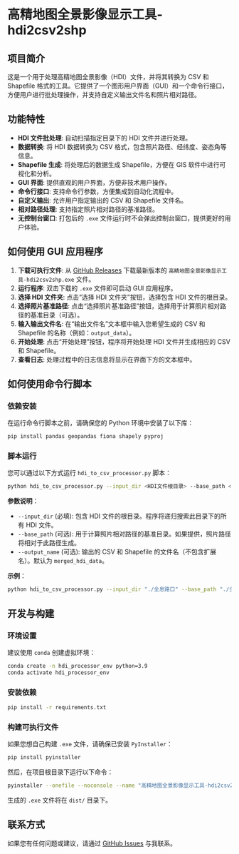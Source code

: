 # 高精地图全景影像显示工具-hdi2csv2shp

## 项目简介

这是一个用于处理高精地图全景影像（HDI）文件，并将其转换为 CSV 和 Shapefile 格式的工具。它提供了一个图形用户界面（GUI）和一个命令行接口，方便用户进行批处理操作，并支持自定义输出文件名和照片相对路径。

## 功能特性

- **HDI 文件批处理**: 自动扫描指定目录下的 HDI 文件并进行处理。
- **数据转换**: 将 HDI 数据转换为 CSV 格式，包含照片路径、经纬度、姿态角等信息。
- **Shapefile 生成**: 将处理后的数据生成 Shapefile，方便在 GIS 软件中进行可视化和分析。
- **GUI 界面**: 提供直观的用户界面，方便非技术用户操作。
- **命令行接口**: 支持命令行参数，方便集成到自动化流程中。
- **自定义输出**: 允许用户指定输出的 CSV 和 Shapefile 文件名。
- **相对路径处理**: 支持指定照片相对路径的基准路径。
- **无控制台窗口**: 打包后的 `.exe` 文件运行时不会弹出控制台窗口，提供更好的用户体验。

## 如何使用 GUI 应用程序

1. **下载可执行文件**: 从 [GitHub Releases](https://github.com/europewang/ch_script_high-precision_map_hdi2csv2shp/releases) 下载最新版本的 `高精地图全景影像显示工具-hdi2csv2shp.exe` 文件。
2. **运行程序**: 双击下载的 `.exe` 文件即可启动 GUI 应用程序。
3. **选择 HDI 文件夹**: 点击“选择 HDI 文件夹”按钮，选择包含 HDI 文件的根目录。
4. **选择照片基准路径**: 点击“选择照片基准路径”按钮，选择用于计算照片相对路径的基准目录（可选）。
5. **输入输出文件名**: 在“输出文件名”文本框中输入您希望生成的 CSV 和 Shapefile 的名称（例如：`output_data`）。
6. **开始处理**: 点击“开始处理”按钮，程序将开始处理 HDI 文件并生成相应的 CSV 和 Shapefile。
7. **查看日志**: 处理过程中的日志信息将显示在界面下方的文本框中。

## 如何使用命令行脚本

### 依赖安装

在运行命令行脚本之前，请确保您的 Python 环境中安装了以下库：

```bash
pip install pandas geopandas fiona shapely pyproj
```

### 脚本运行

您可以通过以下方式运行 `hdi_to_csv_processor.py` 脚本：

```bash
python hdi_to_csv_processor.py --input_dir <HDI文件根目录> --base_path <照片相对路径基准目录> --output_name <输出文件名>
```

**参数说明**：

- `--input_dir` (必填): 包含 HDI 文件的根目录。程序将递归搜索此目录下的所有 HDI 文件。
- `--base_path` (可选): 用于计算照片相对路径的基准目录。如果提供，照片路径将相对于此路径生成。
- `--output_name` (可选): 输出的 CSV 和 Shapefile 的文件名（不包含扩展名）。默认为 `merged_hdi_data`。

**示例**：

```bash
python hdi_to_csv_processor.py --input_dir "./全息路口" --base_path "./全息路口" --output_name "my_hdi_output"
```

## 开发与构建

### 环境设置

建议使用 `conda` 创建虚拟环境：

```bash
conda create -n hdi_processor_env python=3.9
conda activate hdi_processor_env
```

### 安装依赖

```bash
pip install -r requirements.txt
```

### 构建可执行文件

如果您想自己构建 `.exe` 文件，请确保已安装 `PyInstaller`：

```bash
pip install pyinstaller
```

然后，在项目根目录下运行以下命令：

```bash
pyinstaller --onefile --noconsole --name "高精地图全景影像显示工具-hdi2csv2shp" hdi_processor_gui.py
```

生成的 `.exe` 文件将在 `dist/` 目录下。

## 联系方式

如果您有任何问题或建议，请通过 [GitHub Issues](https://github.com/europewang/ch_script_high-precision_map_hdi2csv2shp/issues) 与我联系。